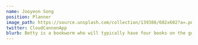 ```yaml
---
name: Jooyeon Song
position: Planner
image_path: https://source.unsplash.com/collection/139386/602x602?a=.png
twitter: CloudCannonApp
blurb: Betty is a bookworm who will typically have four books on the go.
---
```

